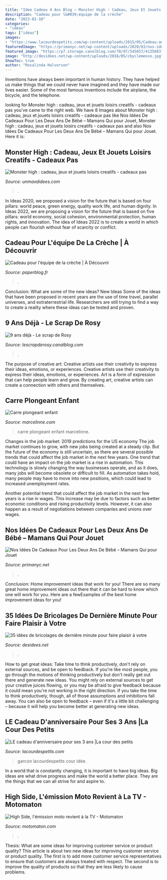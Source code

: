 ```yaml
---
title: "Idee Cadeau 4 Ans Blog ~ Monster High : Cadeau, Jeux Et Jouets Loisirs Creatifs"
description: "Cadeau pour l&#039;équipe de la crèche"
date: "2023-01-10"
categories:
- "ideas"
tags: ["ideas"]
images:
- "https://www.lacourdespetits.com/wp-content/uploads/2015/05/Cadeau-anniversaire-3-ans.jpg"
featuredImage: "https://primanyc.net/wp-content/uploads/2020/03/nos-idees-de-cadeaux-pour-les-deux-ans-de-bebe-mamans-qui-pour-jouet-2-ans-garcon-1200x1182.jpg"
featured_image: "https://p7.storage.canalblog.com/78/97/545657/41356837_p.jpg"
image: "http://desidees.net/wp-content/uploads/2016/05/cbyclemence.jpg"
ShowToc: true
author: "Rosalinda Halvorson"
---
```



Inventions have always been important in human history. They have helped us make things that we could never have imagined and they have made our lives easier. Some of the most famous inventions include the airplane, the bicycle, and the telephone.

	

		
looking for Monster high : cadeau, jeux et jouets loisirs creatifs - cadeaux pas you've came to the right web. We have 8 Images about Monster high : cadeau, jeux et jouets loisirs creatifs - cadeaux pas like Nos Idées De Cadeaux Pour Les Deux Ans De Bébé – Mamans Qui pour Jouet, Monster high : cadeau, jeux et jouets loisirs creatifs - cadeaux pas and also Nos Idées De Cadeaux Pour Les Deux Ans De Bébé – Mamans Qui pour Jouet. Here it is:
		
    
## Monster High : Cadeau, Jeux Et Jouets Loisirs Creatifs - Cadeaux Pas

<img loading=lazy src="https://www.unmaxdidees.com/wp-content/uploads/2019/06/mandala_monster_high-1200x675.jpg" onerror="this.onerror=null;this.src='https://tse1.mm.bing.net/th?id=OIP.HcmnMGRPoOR_wPRD_SD1ewHaEK&amp;pid=15.1';" alt="Monster high : cadeau, jeux et jouets loisirs creatifs - cadeaux pas">

_Source: unmaxdidees.com_

>. 

	

In Ideas 2020, we proposed a vision for the future that is based on four pillars: world peace, green energy, quality work life, and human dignity. In Ideas 2022, we are proposing a vision for the future that is based on five pillars: world economy, social cohesion, environmental protection, human rights, and innovation. The idea of Ideas 2022 is to create a world in which people can flourish without fear of scarcity or conflict.

    
## Cadeau Pour L&#039;équipe De La Crèche | À Découvrir

<img loading=lazy src="http://media.paperblog.fr/i/565/5653851/cadeau-lequipe-creche-L-g5Om8b.jpeg" onerror="this.onerror=null;this.src='https://tse1.mm.bing.net/th?id=OIP.9cXxL0-jbOd8A-2vd0CwdAHaE8&amp;pid=15.1';" alt="Cadeau pour l&#039;équipe de la crèche | À Découvrir">

_Source: paperblog.fr_

>. 

	

Conclusion: What are some of the new ideas?
New Ideas
Some of the ideas that have been proposed in recent years are the use of time travel, parallel universes, and extraterrestrial life. Researchers are still trying to find a way to create a reality where these ideas can be tested and proven.

    
## 9 Ans Déjà - Le Scrap De Rosy

<img loading=lazy src="https://p7.storage.canalblog.com/78/97/545657/41356837_p.jpg" onerror="this.onerror=null;this.src='https://tse2.mm.bing.net/th?id=OIP.g_OQbasVDY1FlJccFfjQOQHaKQ&amp;pid=15.1';" alt="9 ans déjà - Le scrap de Rosy">

_Source: lescrapderosy.canalblog.com_

>. 

	

The purpose of creative art: Creative artists use their creativity to express their ideas, emotions, or experiences.
Creative artists use their creativity to express their ideas, emotions, or experiences. Art is a form of expression that can help people learn and grow. By creating art, creative artists can create a connection with others and themselves.

    
## Carre Plongeant Enfant

<img loading=lazy src="https://marcelinne.com/images5/0217L/carre-plongeant-enfant/carre-plongeant-enfant-70.jpg" onerror="this.onerror=null;this.src='https://tse3.mm.bing.net/th?id=OIP.QgRlUN1S6uIwM5aTUcgO0wAAAA&amp;pid=15.1';" alt="Carre plongeant enfant">

_Source: marcelinne.com_

>carre plongeant enfant marcelinne. 

	

Changes in the job market: 2019 predictions for the US economy
The job market continues to grow, with new jobs being created at a steady clip. But the future of the economy is still uncertain, as there are several possible trends that could affect the job market in the next few years. 
One trend that could have an impact on the job market is a rise in automation. This technology is slowly changing the way businesses operate, and as it does, many jobs will become obsolete or difficult to fill. As automation takes hold, many people may have to move into new positions, which could lead to increased unemployment rates. 

Another potential trend that could affect the job market in the next few years is a rise in wages. This increase may be due to factors such as better economic conditions and rising productivity levels. However, it can also happen as a result of negotiations between companies and unions over wages.

    
## Nos Idées De Cadeaux Pour Les Deux Ans De Bébé – Mamans Qui Pour Jouet

<img loading=lazy src="https://primanyc.net/wp-content/uploads/2020/03/nos-idees-de-cadeaux-pour-les-deux-ans-de-bebe-mamans-qui-pour-jouet-2-ans-garcon-1200x1182.jpg" onerror="this.onerror=null;this.src='https://tse3.mm.bing.net/th?id=OIP.1Kubu1tFBAmHBDoHJ0iz5AHaHS&amp;pid=15.1';" alt="Nos Idées De Cadeaux Pour Les Deux Ans De Bébé – Mamans Qui pour Jouet">

_Source: primanyc.net_

>. 

	

Conclusion: Home improvement ideas that work for you!
There are so many great home improvement ideas out there that it can be hard to know which one will work for you. Here are a fewExamples of the best home improvement ideas for you!

    
## 35 Idées De Bricolages De Dernière Minute Pour Faire Plaisir à Votre

<img loading=lazy src="http://desidees.net/wp-content/uploads/2016/05/cbyclemence.jpg" onerror="this.onerror=null;this.src='https://tse2.mm.bing.net/th?id=OIP.QOz12zj7RUc0f8ZAu8MBDAHaLH&amp;pid=15.1';" alt="35 idées de bricolages de dernière minute pour faire plaisir à votre">

_Source: desidees.net_

>. 

	

How to get great ideas: Take time to think productively, don't rely on external sources, and be open to feedback.
If you're like most people, you go through the motions of thinking productively but don't really get out there and generate new ideas. You might rely on external sources to get your creative juices flowing, or you may be afraid to give feedback because it could mean you're not working in the right direction. If you take the time to think productively, though, all of those assumptions and inhibitions fall away. You can also be open to feedback – even if it's a little bit challenging – because it will help you become better at generating new ideas.

    
## LE Cadeau D&#039;anniversaire Pour Ses 3 Ans |La Cour Des Petits

<img loading=lazy src="https://www.lacourdespetits.com/wp-content/uploads/2015/05/Cadeau-anniversaire-3-ans.jpg" onerror="this.onerror=null;this.src='https://tse3.mm.bing.net/th?id=OIP.MXuYJDO9qEb0aa4VaVow-wHaJ4&amp;pid=15.1';" alt="LE cadeau d&#039;anniversaire pour ses 3 ans |La cour des petits">

_Source: lacourdespetits.com_

>garcon lacourdespetits cour idée. 

	

In a world that is constantly changing, it is important to have big ideas. Big ideas are what drive progress and make the world a better place. They are the things that we can all strive for and aspire to.

    
## High Side, L&#039;émission Moto Revient à La TV - Motomaton

<img loading=lazy src="https://www.motomaton.com/wp-content/uploads/2017/05/QPY6KZe5.jpeg" onerror="this.onerror=null;this.src='https://tse3.mm.bing.net/th?id=OIP.YvQg9m33N_Gg5hoOSgNtXwHaHa&amp;pid=15.1';" alt="High Side, l&#039;émission moto revient à la TV - Motomaton">

_Source: motomaton.com_

>. 

	

Thesis: What are some ideas for improving customer service or product quality?
This article is about two new ideas for improving customer service or product quality. The first is to add more customer service representatives to ensure that customers are always treated with respect. The second is to improve the quality of products so that they are less likely to cause problems.

